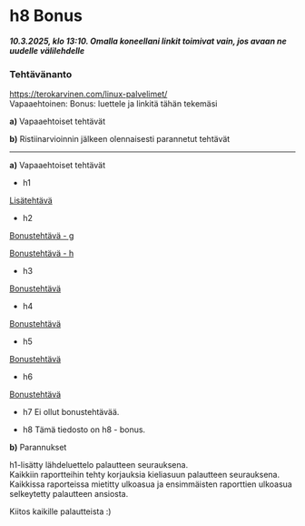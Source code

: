 # h8 Bonus  

***10.3.2025, klo 13:10. Omalla koneellani linkit toimivat vain, jos avaan ne uudelle välilehdelle***

### Tehtävänanto  
https://terokarvinen.com/linux-palvelimet/  
Vapaaehtoinen: Bonus: luettele ja linkitä tähän tekemäsi  

**a)** Vapaaehtoiset tehtävät  

**b)** Ristiinarvioinnin jälkeen olennaisesti parannetut tehtävät  

---  

**a)**  Vapaaehtoiset tehtävät

- h1  

[Lisätehtävä](./h1%20-%20Linuxin%20asentaminen%20VirtualBoxiin.md#lisatehtava)  

- h2  

[Bonustehtävä - g](https://github.com/JoonaLindholm/linux-palvelimet/blob/main/h2%20-%20Linuxin%20komentokehote.md#g-analysoidaan-lokeja)

[Bonustehtävä - h](https://github.com/JoonaLindholm/linux-palvelimet/blob/main/h2%20-%20Linuxin%20komentokehote.md#h-micro-editorin-plugin)

- h3  

[Bonustehtävä](https://github.com/JoonaLindholm/linux-palvelimet/blob/main/h3%20-%20Hello%20web%20server.md#o-sama-tietokone-vastaamaan-kahdellla-eri-sivulla-kahdesta-eri-nimest%C3%A4)

- h4  

[Bonustehtävä](https://github.com/JoonaLindholm/linux-palvelimet/blob/main/h4%20-%20Maailma%20kuulee.md#e-vapaaehtoinen-laita-omalle-julkiselle-palvelimellesi-uusi-name-based-virtual-host)

- h5  

[Bonustehtävä](https://github.com/JoonaLindholm/linux-palvelimet/blob/main/h5%20-%20Nimekas.md#f-spf-ja-dmarc)  

- h6  

[Bonustehtävä](https://github.com/JoonaLindholm/linux-palvelimet/blob/main/h6%20-%20Salataampa.md#c-http-weppilomake-jossa-on-k%C3%A4ytt%C3%A4j%C3%A4tunnus-ja-salasana-sek%C3%A4-liikenteen-sieppaus)

- h7
Ei ollut bonustehtävää.

- h8
Tämä tiedosto on h8 - bonus.


**b)**  Parannukset

h1-lisätty lähdeluettelo palautteen seurauksena.  
Kaikkiin raportteihin tehty korjauksia kieliasuun palautteen seurauksena.  
Kaikkissa raporteissa mietitty ulkoasua ja ensimmäisten raporttien ulkoasua selkeytetty palautteen ansiosta. 

Kiitos kaikille palautteista :)  

